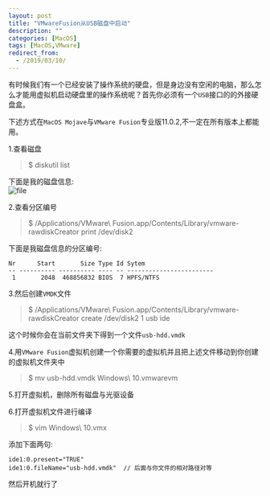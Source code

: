 ```yaml
---
layout: post
title: "VMwareFusion从USB磁盘中启动"
description: ""
categories: [MacOS]
tags: [MacOS,VMware]
redirect_from:
  - /2019/03/10/
---
```


有时候我们有一个已经安装了操作系统的硬盘，但是身边没有空闲的电脑，那么怎么才能用虚拟机启动硬盘里的操作系统呢？首先你必须有一个`USB`接口的的外接硬盘盒。  

下述方式在`MacOS Mojave`与`VMware Fusion`专业版11.0.2,不一定在所有版本上都能用。  

1.查看磁盘  
> $ diskutil list  

下面是我的磁盘信息:  
![file](https://github.com/xuzheyang/xuzheyang.github.io/raw/master/_pic/2019-03-11/1.png)  

2.查看分区编号  
> $ /Applications/VMware\ Fusion.app/Contents/Library/vmware-rawdiskCreator print /dev/disk2  

下面是我磁盘信息的分区编号:  
~~~
Nr      Start       Size Type Id Sytem                   
-- ---------- ---------- ---- -- ------------------------
 1       2048  468856832 BIOS  7 HPFS/NTFS
~~~ 

3.然后创建`VMDK`文件  
> $ /Applications/VMware\ Fusion.app/Contents/Library/vmware-rawdiskCreator create /dev/disk2 1 usb ide  

这个时候你会在当前文件夹下得到一个文件`usb-hdd.vmdk`  

4.用`VMware Fusion`虚拟机创建一个你需要的虚拟机并且把上述文件移动到你创建的虚拟机文件夹中  
> $ mv usb-hdd.vmdk Windows\ 10.vmwarevm  

5.打开虚拟机，删除所有磁盘与光驱设备  

6.打开虚拟机文件进行编译  

> $ vim Windows\ 10.vmx  

添加下面两句:  
~~~
ide1:0.present="TRUE"
ide1:0.fileName="usb-hdd.vmdk"  // 后面与你文件的相对路径对等
~~~

然后开机就行了  

